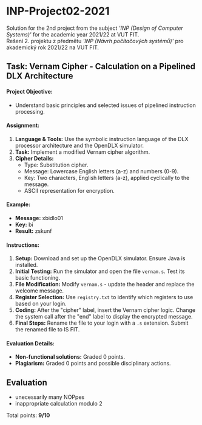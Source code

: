 # INP-Project02-2021

Solution for the 2nd project from the subject _'INP (Design of Computer Systems)'_ for the academic year 2021/22 at VUT FIT. \
Řešení 2. projektu z předmětu _'INP (Návrh počítačových systémů)'_ pro akademický rok 2021/22 na VUT FIT.

## Task: Vernam Cipher - Calculation on a Pipelined DLX Architecture

#### Project Objective:

- Understand basic principles and selected issues of pipelined instruction processing.

#### Assignment:

1. **Language & Tools:** Use the symbolic instruction language of the DLX processor architecture and the OpenDLX simulator.
2. **Task:** Implement a modified Vernam cipher algorithm.
3. **Cipher Details:**
   - Type: Substitution cipher.
   - Message: Lowercase English letters (a-z) and numbers (0-9).
   - Key: Two characters, English letters (a-z), applied cyclically to the message.
   - ASCII representation for encryption.

#### Example:

- **Message:** xbidlo01
- **Key:** bi
- **Result:** zskunf

#### Instructions:

1. **Setup:** Download and set up the OpenDLX simulator. Ensure Java is installed.
2. **Initial Testing:** Run the simulator and open the file `vernam.s`. Test its basic functioning.
3. **File Modification:** Modify `vernam.s` - update the header and replace the welcome message.
4. **Register Selection:** Use `registry.txt` to identify which registers to use based on your login.
5. **Coding:** After the "cipher" label, insert the Vernam cipher logic. Change the system call after the "end" label to display the encrypted message.
6. **Final Steps:** Rename the file to your login with a `.s` extension. Submit the renamed file to IS FIT.

#### Evaluation Details:

- **Non-functional solutions:** Graded 0 points.
- **Plagiarism:** Graded 0 points and possible disciplinary actions.

## Evaluation

- unecessarily many NOPpes
- inappropriate calculation modulo 2

Total points: **9/10**
